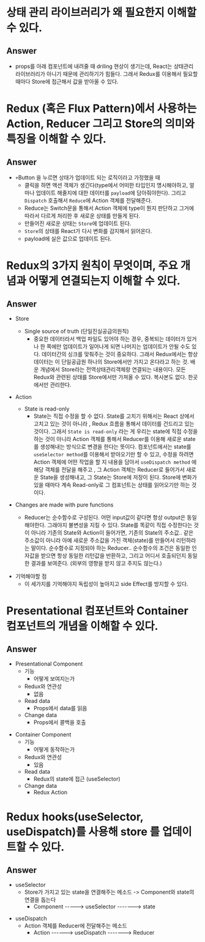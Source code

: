 # 상태 관리 라이브러리가 왜 필요한지 이해할 수 있다.

## Answer

- props를 아래 컴포넌트에 내려줄 때 driling 현상이 생기는데, React는 상태관리 라이브러리가 아니기 때문에 관리하기가 힘들다. 그래서 Redux를 이용해서 필요할 때마다 Store에 접근해서 값을 받아올 수 있다.

# Redux (혹은 Flux Pattern)에서 사용하는 Action, Reducer 그리고 Store의 의미와 특징을 이해할 수 있다.

## Answer

- `+`Button 을 누르면 상태가 업데이트 되는 로직이라고 가정했을 때
  - 클릭을 하면 액션 객체가 생긴다(type에서 어떠한 타입인지 명시해야하고, 얼마나 업데이트 해줄지에 대한 데이터를 `payload`에 담아줘야한다). 그리고 `Dispatch` 호출해서 `Reduce`에 Action 객체를 전달해준다.
  - Reduce는 Switch문을 통해서 Action 객체에 type이 뭔지 판단하고 그거에 따라서 다르게 처리한 후 새로운 상태를 만들게 된다.
  - 만들어진 새로운 상태는 `Store`에 업데이트 된다.
  - `Store`의 상태를 React가 다시 변화를 감지해서 읽어온다.
  - payload에 실은 값으로 업데이트 된다.

# Redux의 3가지 원칙이 무엇이며, 주요 개념과 어떻게 연결되는지 이해할 수 있다.

## Answer

- Store
  - Single source of truth (단일진실공급의원칙)
    - 중요한 데이터라서 백업 파일도 있어야 하는 경우, 중복되는 데이터가 있거나 한 쪽에만 업데이트가 일어나게 되면 나머지는 업데이트가 안될 수도 있다. 데이터간의 싱크를 맞춰주는 것이 중요하다. 그래서 Redux에서는 항상 데이터는 이 단일공급원 하나의 Store에서만 가지고 온다라고 하는 것. 배운 개념에서 Store라는 전역상태관리객체랑 연결되는 내용이다. 모든 Redux와 관련된 상태를 Store에서만 가져올 수 있다. 복사본도 없다. 한곳에서만 관리한다.
- Action

  - State is read-only
    - State는 직접 수정을 할 수 없다. State를 고치기 위해서는 React 상에서 고치고 있는 것이 아니라 , Redux 흐름을 통해서 데이터를 건드리고 있는 것이다. 그래서 `State is read-only` 라는 게 우리는 state에 직접 수정을 하는 것이 아니라 Action 객체를 통해서 Reducer를 이용해 새로운 state를 생성해내는 방식으로 변경을 한다는 뜻이다. 컴포넌트에서는 state를 `useSelector method`를 이용해서 받아오기만 할 수 있고, 수정을 하려면 Action 객체에 어떤 작업을 할 지 내용을 담아서 `useDispatch method` 에 해당 객체를 전달을 해주고 , 그 Action 객체는 Reducer로 들어가서 새로운 State을 생성해내고, 그 State는 Store에 저장이 된다. Store에 변화가 있을 때마다 계속 Read-only로 그 컴포넌트는 상태를 읽어오기만 하는 것이다.

- Changes are made with pure functions
  - Reducer는 순수함수로 구성된다. 어떤 input값이 같다면 항상 output은 동일해야한다. 그래야지 불변성을 지킬 수 있다. State를 똑같이 직접 수정한다는 것이 아니라 기존의 State와 Action이 들어가면, 기존의 State의 주소값.. 같은 주소값이 아니라 아예 새로운 주소값을 가진 객체(state)를 만들어서 리턴하라는 말이다. 순수함수로 지정되야 하는 Reducer.. 순수함수의 조건은 동일한 인자값을 받으면 항상 동일한 리턴값을 반환하고, 그리고 어디서 호출되던지 동일한 결과를 보여준다. (외부의 영향을 받지 않고 주지도 않는다.)

* 기억해야할 점
  - 이 세가지를 기억해야지 독립성이 높아지고 side Effect를 방지할 수 있다.

# Presentational 컴포넌트와 Container 컴포넌트의 개념을 이해할 수 있다.

## Answer

- Presentational Component
  - 기능
    - 어떻게 보여지는가
  - Redux와 연관성
    - 없음
  - Read data
    - Props에서 data를 읽음
  - Change data
    - Props에서 콜백을 호출

* Container Component
  - 기능
    - 어떻게 동작하는가
  - Redux와 연관성
    - 있음
  - Read data
    - Redux의 state에 접근 (useSelector)
  - Change data
    - Redux Action

# Redux hooks(useSelector, useDispatch)를 사용해 store 를 업데이트할 수 있다.

## Answer

- useSelector
  - Store가 가지고 있는 state을 연결해주는 메소드 -> Component와 state의 연결을 돕는다
    - Component -----> useSelector -------> state

* useDispatch
  - Action 객체를 Reducer에 전달해주는 메소드
    - Action ------> useDispatch -------> Reducer
